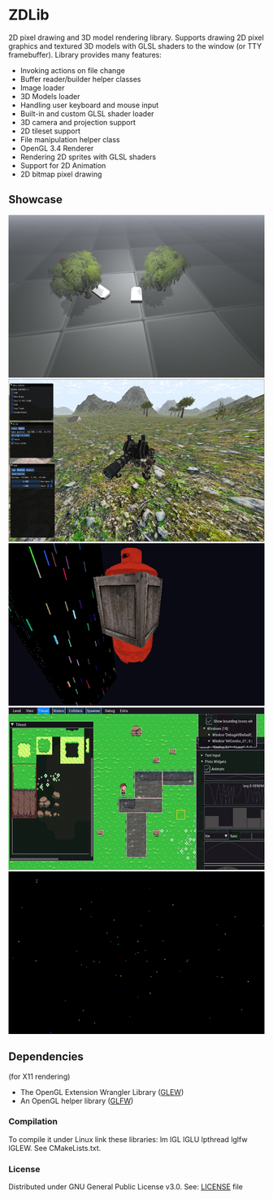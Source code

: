 # ZDLib
2D pixel drawing and 3D model rendering library. Supports drawing 2D pixel graphics and textured 3D models with GLSL shaders to the window (or TTY framebuffer).
Library provides many features:
- Invoking actions on file change
- Buffer reader/builder helper classes
- Image loader
- 3D Models loader
- Handling user keyboard and mouse input
- Built-in and custom GLSL shader loader
- 3D camera and projection support
- 2D tileset support
- File manipulation helper class
- OpenGL 3.4 Renderer
- Rendering 2D sprites with GLSL shaders
- Support for 2D Animation
- 2D bitmap pixel drawing

## Showcase
<img src=test/images/screenshot2.png width=600 height=320/>
<img src=test/images/screenshot_mech.png width=600 height=320/>
<img src=test/images/screenshot3.png width=600 height=320/>
<img src=test/images/screenshot1.png width=600 height=320/>
<img src=test/images/zdlib3.gif width=600 height=320/>

## Dependencies
(for X11 rendering)
- The OpenGL Extension Wrangler Library ([GLEW](http://glew.sourceforge.net/))
- An OpenGL helper library ([GLFW](http://www.glfw.org/))

### Compilation
To compile it under Linux link these libraries: lm lGL lGLU lpthread lglfw lGLEW. See CMakeLists.txt.

### License
Distributed under GNU General Public License v3.0. See: [LICENSE](LICENSE) file
